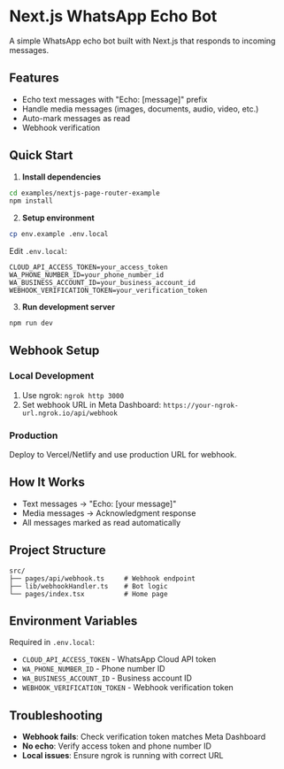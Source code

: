 # Next.js WhatsApp Echo Bot

A simple WhatsApp echo bot built with Next.js that responds to incoming messages.

## Features

- Echo text messages with "Echo: [message]" prefix
- Handle media messages (images, documents, audio, video, etc.)
- Auto-mark messages as read
- Webhook verification

## Quick Start

1. **Install dependencies**
```bash
cd examples/nextjs-page-router-example
npm install
```

2. **Setup environment**
```bash
cp env.example .env.local
```

Edit `.env.local`:
```env
CLOUD_API_ACCESS_TOKEN=your_access_token
WA_PHONE_NUMBER_ID=your_phone_number_id
WA_BUSINESS_ACCOUNT_ID=your_business_account_id
WEBHOOK_VERIFICATION_TOKEN=your_verification_token
```

3. **Run development server**
```bash
npm run dev
```

## Webhook Setup

### Local Development
1. Use ngrok: `ngrok http 3000`
2. Set webhook URL in Meta Dashboard: `https://your-ngrok-url.ngrok.io/api/webhook`

### Production
Deploy to Vercel/Netlify and use production URL for webhook.

## How It Works

- Text messages → "Echo: [your message]"
- Media messages → Acknowledgment response
- All messages marked as read automatically

## Project Structure

```
src/
├── pages/api/webhook.ts     # Webhook endpoint
├── lib/webhookHandler.ts    # Bot logic
└── pages/index.tsx          # Home page
```

## Environment Variables

Required in `.env.local`:
- `CLOUD_API_ACCESS_TOKEN` - WhatsApp Cloud API token
- `WA_PHONE_NUMBER_ID` - Phone number ID
- `WA_BUSINESS_ACCOUNT_ID` - Business account ID  
- `WEBHOOK_VERIFICATION_TOKEN` - Webhook verification token

## Troubleshooting

- **Webhook fails**: Check verification token matches Meta Dashboard
- **No echo**: Verify access token and phone number ID
- **Local issues**: Ensure ngrok is running with correct URL
